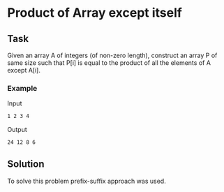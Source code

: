 # Product of Array except itself

## Task
Given an array A of integers (of non-zero length), construct an array P of same size such that P[i] is equal to the product of all the elements of A except A[i].

### Example
Input 
```bash
1 2 3 4
```
Output
```bash
24 12 8 6
```

## Solution
To solve this problem prefix-suffix approach was used.
